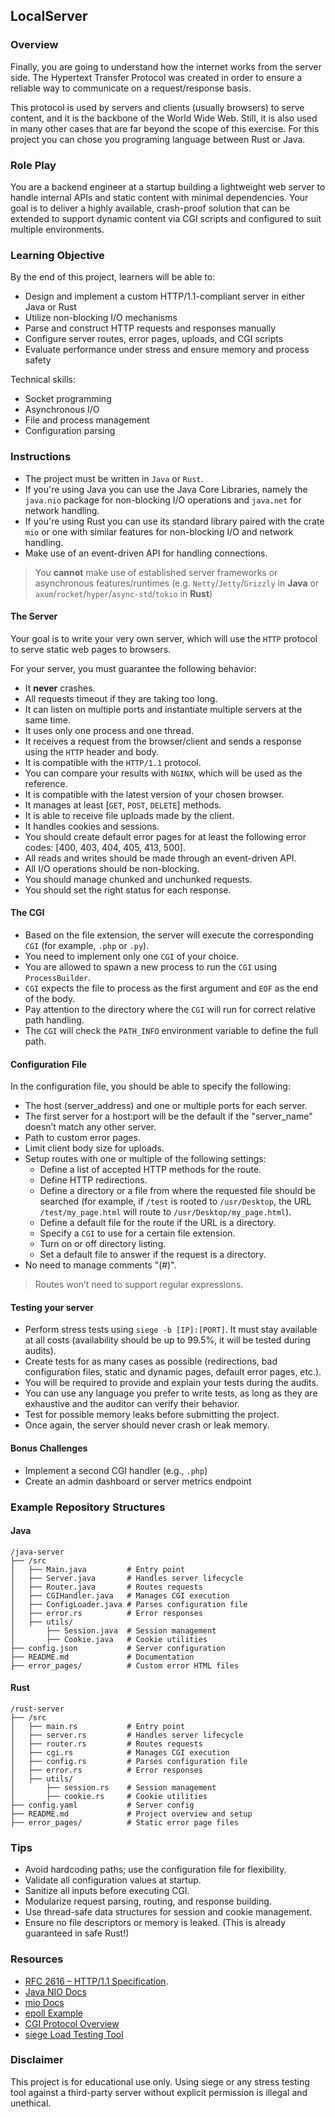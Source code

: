 ## LocalServer

### Overview

Finally, you are going to understand how the internet works from the server side. The Hypertext Transfer Protocol was created in order to ensure a reliable way to communicate on a request/response basis.

This protocol is used by servers and clients (usually browsers) to serve content, and it is the backbone of the World Wide Web. Still, it is also used in many other cases that are far beyond the scope of this exercise.
For this project you can chose you programing language between Rust or Java.

### Role Play

You are a backend engineer at a startup building a lightweight web server to handle internal APIs and static content with minimal dependencies. Your goal is to deliver a highly available, crash-proof solution that can be extended to support dynamic content via CGI scripts and configured to suit multiple environments.

### Learning Objective

By the end of this project, learners will be able to:

- Design and implement a custom HTTP/1.1-compliant server in either Java or Rust
- Utilize non-blocking I/O mechanisms
- Parse and construct HTTP requests and responses manually
- Configure server routes, error pages, uploads, and CGI scripts
- Evaluate performance under stress and ensure memory and process safety

Technical skills:

- Socket programming
- Asynchronous I/O
- File and process management
- Configuration parsing

### Instructions

- The project must be written in `Java` or `Rust`.
- If you're using Java you can use the Java Core Libraries, namely the `java.nio` package for non-blocking I/O operations and `java.net` for network handling.
- If you're using Rust you can use its standard library paired with the crate `mio` or one with similar features for non-blocking I/O and network handling.
- Make use of an event-driven API for handling connections.

> You **cannot** make use of established server frameworks or asynchronous features/runtimes (e.g. `Netty`/`Jetty`/`Grizzly` in **Java** or `axum`/`rocket`/`hyper`/`async-std`/`tokio` in **Rust**)

#### The Server

Your goal is to write your very own server, which will use the `HTTP` protocol to serve static web pages to browsers.

For your server, you must guarantee the following behavior:

- It **never** crashes.
- All requests timeout if they are taking too long.
- It can listen on multiple ports and instantiate multiple servers at the same time.
- It uses only one process and one thread.
- It receives a request from the browser/client and sends a response using the `HTTP` header and body.
- It is compatible with the `HTTP/1.1` protocol.
- You can compare your results with `NGINX`, which will be used as the reference.
- It is compatible with the latest version of your chosen browser.
- It manages at least [`GET`, `POST`, `DELETE`] methods.
- It is able to receive file uploads made by the client.
- It handles cookies and sessions.
- You should create default error pages for at least the following error codes: [400, 403, 404, 405, 413, 500].
- All reads and writes should be made through an event-driven API.
- All I/O operations should be non-blocking.
- You should manage chunked and unchunked requests.
- You should set the right status for each response.

#### The CGI

- Based on the file extension, the server will execute the corresponding `CGI` (for example, `.php` or `.py`).
- You need to implement only one `CGI` of your choice.
- You are allowed to spawn a new process to run the `CGI` using `ProcessBuilder`.
- `CGI` expects the file to process as the first argument and `EOF` as the end of the body.
- Pay attention to the directory where the `CGI` will run for correct relative path handling.
- The `CGI` will check the `PATH_INFO` environment variable to define the full path.

#### Configuration File

In the configuration file, you should be able to specify the following:

- The host (server_address) and one or multiple ports for each server.
- The first server for a host:port will be the default if the "server_name" doesn’t match any other server.
- Path to custom error pages.
- Limit client body size for uploads.
- Setup routes with one or multiple of the following settings:
  - Define a list of accepted HTTP methods for the route.
  - Define HTTP redirections.
  - Define a directory or a file from where the requested file should be searched (for example, if `/test` is rooted to `/usr/Desktop`, the URL `/test/my_page.html` will route to `/usr/Desktop/my_page.html`).
  - Define a default file for the route if the URL is a directory.
  - Specify a `CGI` to use for a certain file extension.
  - Turn on or off directory listing.
  - Set a default file to answer if the request is a directory.
- No need to manage comments "(#)".

> Routes won’t need to support regular expressions.

#### Testing your server

- Perform stress tests using `siege -b [IP]:[PORT]`. It must stay available at all costs (availability should be up to 99.5%, it will be tested during audits).
- Create tests for as many cases as possible (redirections, bad configuration files, static and dynamic pages, default error pages, etc.).
- You will be required to provide and explain your tests during the audits.
- You can use any language you prefer to write tests, as long as they are exhaustive and the auditor can verify their behavior.
- Test for possible memory leaks before submitting the project.
- Once again, the server should never crash or leak memory.

#### Bonus Challenges

- Implement a second CGI handler (e.g., `.php`)
- Create an admin dashboard or server metrics endpoint

### Example Repository Structures

#### Java

```
/java-server
├── /src
│   ├── Main.java         # Entry point
│   ├── Server.java       # Handles server lifecycle
│   ├── Router.java       # Routes requests
│   ├── CGIHandler.java   # Manages CGI execution
│   ├── ConfigLoader.java # Parses configuration file
│   ├── error.rs          # Error responses
│   ├── utils/
│       ├── Session.java  # Session management
│       ├── Cookie.java   # Cookie utilities
├── config.json           # Server configuration
├── README.md             # Documentation
├── error_pages/          # Custom error HTML files
```

#### Rust

```
/rust-server
├── /src
│   ├── main.rs           # Entry point
│   ├── server.rs         # Handles server lifecycle
│   ├── router.rs         # Routes requests
│   ├── cgi.rs            # Manages CGI execution
│   ├── config.rs         # Parses configuration file
│   ├── error.rs          # Error responses
│   ├── utils/
│       ├── session.rs    # Session management
│       ├── cookie.rs     # Cookie utilities
├── config.yaml           # Server config
├── README.md             # Project overview and setup
├── error_pages/          # Static error page files
```

### Tips

- Avoid hardcoding paths; use the configuration file for flexibility.
- Validate all configuration values at startup.
- Sanitize all inputs before executing CGI.
- Modularize request parsing, routing, and response building.
- Use thread-safe data structures for session and cookie management.
- Ensure no file descriptors or memory is leaked. (This is already guaranteed in safe Rust!)

### Resources

- [RFC 2616 – HTTP/1.1 Specification](https://www.rfc-editor.org/rfc/rfc9112.html).
- [Java NIO Docs](https://docs.oracle.com/javase/tutorial/essential/io/)
- [mio Docs](https://docs.rs/crate/mio/latest)
- [epoll Example](https://man7.org/linux/man-pages/man7/epoll.7.html)
- [CGI Protocol Overview](https://en.wikipedia.org/wiki/Common_Gateway_Interface)
- [siege Load Testing Tool](https://github.com/JoeDog/siege)

### Disclaimer

This project is for educational use only. Using siege or any stress testing tool against a third-party server without explicit permission is illegal and unethical.
